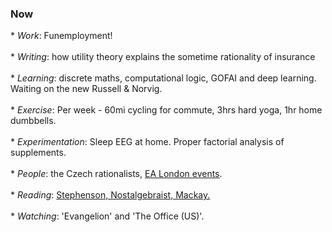 <h3>Now</h3>
<div>	
	* <i>Work</i>: Funemployment!<br><br>
	* <i>Writing</i>: how utility theory explains the sometime rationality of insurance <br><br>
	* <i>Learning</i>: discrete maths, computational logic, GOFAI and deep learning. Waiting on the new Russell & Norvig.<br><br>
	* <i>Exercise</i>: Per week - 60mi cycling for commute, 3hrs hard yoga, 1hr home dumbbells.<br><br>
	* <i>Experimentation</i>: Sleep EEG at home. Proper factorial analysis of supplements.<br><br>
	* <i>People</i>: the Czech rationalists, <a href="https://ealondon.com/events">EA London events</a>.<br><br>
	* <i>Reading</i>: <a href="https://www.goodreads.com/review/list/68316850-gavin?shelf=currently-reading">Stephenson, Nostalgebraist, Mackay.</a><br><br>
	* <i>Watching</i>: 'Evangelion' and 'The Office (US)'.
</div>